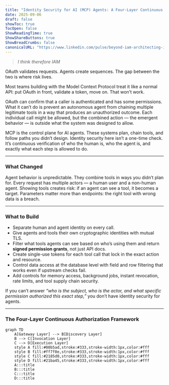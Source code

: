 ```yaml
---
title: "Identity Security for AI (MCP) Agents: A Four-Layer Continuous Authorization Model"
date: 2025-09-06
draft: false
showToc: true
TocOpen: false
ShowReadingTime: true
ShowShareButtons: true
ShowBreadCrumbs: false
canonicalURL: "https://www.linkedin.com/pulse/beyond-iam-architecting-identity-workloads-ai-agents-prithvi-poreddy-tvj0c/?trackingId=NuSg2ggeGolUCNuRuWxSpw%3D%3D"
---
```


> *I think therefore IAM*

OAuth validates requests. Agents create sequences. The gap between the two is where risk lives.

Most teams building with the Model Context Protocol treat it like a normal API: put OAuth in front, validate a token, move on. That won’t work.

OAuth can confirm that a caller is authenticated and has some permissions. What it can’t do is prevent an autonomous agent from chaining multiple legitimate tools in a way that produces an unauthorized outcome. Each individual call might be allowed, but the combined action — the emergent behavior — is outside what the system was designed to allow.

MCP is the control plane for AI agents. These systems plan, chain tools, and follow paths you didn’t design. Identity security here isn’t a one-time check. It’s continuous verification of who the human is, who the agent is, and exactly what each step is allowed to do.

---

### What Changed

Agent behavior is unpredictable. They combine tools in ways you didn’t plan for.
Every request has multiple actors — a human user and a non-human agent.
Showing tools creates risk: if an agent can see a tool, it becomes a target.
Parameters matter more than endpoints: the right tool with wrong data is a breach.

---

### What to Build

- Separate human and agent identity on every call.
- Give agents and tools their own cryptographic identities with mutual TLS.
- Filter what tools agents can see based on who’s using them and return **signed permission grants**, not just API docs.
- Create single-use tokens for each tool call that lock in the exact action and resource.
- Control data access at the database level with field and row filtering that works even if upstream checks fail.
- Add controls for memory access, background jobs, instant revocation, rate limits, and tool supply chain security.

If you can’t answer *“who is the subject, who is the actor, and what specific permission authorized this exact step,”* you don’t have identity security for agents.

---

### The Four-Layer Continuous Authorization Framework

```mermaid
graph TD
    A[Gateway Layer] --> B[Discovery Layer]
    B --> C[Invocation Layer]
    C --> D[Execution Layer]
    style A fill:#00b5ad,stroke:#333,stroke-width:1px,color:#fff
    style B fill:#ff7f0e,stroke:#333,stroke-width:1px,color:#fff
    style C fill:#2185d0,stroke:#333,stroke-width:1px,color:#fff
    style D fill:#21ba45,stroke:#333,stroke-width:1px,color:#fff
    A:::title
    B:::title
    C:::title
    D:::title
